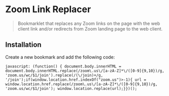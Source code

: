 # Zoom Link Replacer
> Bookmarklet that replaces any Zoom links on the page with the web client link and/or redirects from Zoom landing page to the web client.

## Installation
Create a new bookmark and add the following code:

```
javascript: (function() { document.body.innerHTML = document.body.innerHTML.replace(/zoom\.us\/[a-zA-Z]*\/([0-9]{9,10})/g, 'zoom.us/wc/$1/join').replace(/(\/join)+/g, '/join');if(window.location.href.indexOf("zoom.us")>-1){ url = window.location.href.replace(/zoom\.us\/[a-zA-Z]*\/([0-9]{9,10})/g, 'zoom.us/wc/$1/join'); window.location.replace(url);}})();
```
